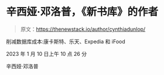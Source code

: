 # 辛西娅·邓洛普，《新书库》的作者

> 原文：<https://thenewstack.io/author/cynthiadunlop/>

削减数据库成本:康卡斯特、乐天、Expedia 和 iFood

2023 年 1 月 10 日上午 10 点 26 分

辛西娅·邓洛普